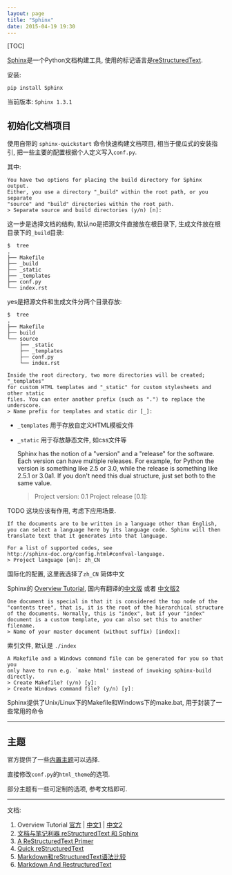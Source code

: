 ```yaml
---
layout: page
title: "Sphinx"
date: 2015-04-19 19:30
---
```


[TOC]

[Sphinx](http://sphinx-doc.org/)是一个Python文档构建工具, 使用的标记语言是[reStructuredText](http://docutils.sourceforge.net/rst.html).

安装:

    pip install Sphinx

当前版本: `Sphinx 1.3.1`

## 初始化文档项目 ##

使用自带的 `sphinx-quickstart` 命令快速构建文档项目, 相当于傻瓜式的安装指引, 把一些主要的配置根据个人定义写入`conf.py`.

其中:

    You have two options for placing the build directory for Sphinx output.
    Either, you use a directory "_build" within the root path, or you separate
    "source" and "build" directories within the root path.
    > Separate source and build directories (y/n) [n]:

这一步是选择文档的结构, 默认no是把源文件直接放在根目录下, 生成文件放在根目录下的`_build`目录:

    $  tree
    .
    ├── Makefile
    ├── _build
    ├── _static
    ├── _templates
    ├── conf.py
    └── index.rst

yes是把源文件和生成文件分两个目录存放:

    $  tree
    .
    ├── Makefile
    ├── build
    └── source
        ├── _static
        ├── _templates
        ├── conf.py
        └── index.rst

<!-- -->

    Inside the root directory, two more directories will be created; "_templates"
    for custom HTML templates and "_static" for custom stylesheets and other static
    files. You can enter another prefix (such as ".") to replace the underscore.
    > Name prefix for templates and static dir [_]:

* `_templates` 用于存放自定义HTML模板文件
* `_static` 用于存放静态文件, 如css文件等


    Sphinx has the notion of a "version" and a "release" for the
    software. Each version can have multiple releases. For example, for
    Python the version is something like 2.5 or 3.0, while the release is
    something like 2.5.1 or 3.0a1.  If you don't need this dual structure,
    just set both to the same value.
    > Project version: 0.1
    > Project release [0.1]:


TODO 这块应该有作用, 考虑下应用场景.


    If the documents are to be written in a language other than English,
    you can select a language here by its language code. Sphinx will then
    translate text that it generates into that language.

    For a list of supported codes, see
    http://sphinx-doc.org/config.html#confval-language.
    > Project language [en]: zh_CN

国际化的配置, 这里我选择了`zh_CN` 简体中文

Sphinx的 [Overview Tutorial](http://sphinx-doc.org/tutorial.html), 国内有翻译的[中文版](http://www.pythondoc.com/sphinx/tutorial.html) 或者 [中文版2](http://zh-sphinx-doc.readthedocs.org/en/latest/tutorial.html)


    One document is special in that it is considered the top node of the
    "contents tree", that is, it is the root of the hierarchical structure
    of the documents. Normally, this is "index", but if your "index"
    document is a custom template, you can also set this to another filename.
    > Name of your master document (without suffix) [index]:

索引文件, 默认是 `./index`

    A Makefile and a Windows command file can be generated for you so that you
    only have to run e.g. `make html' instead of invoking sphinx-build
    directly.
    > Create Makefile? (y/n) [y]:
    > Create Windows command file? (y/n) [y]:

Sphinx提供了Unix/Linux下的Makefile和Windows下的make.bat, 用于封装了一些常用的命令

---

## 主题 ##

官方提供了一些[内置主题](http://sphinx-doc.org/theming.html)可以选择.

直接修改`conf.py`的`html_theme`的选项.

部分主题有一些可定制的选项, 参考文档即可.

---

文档:

1. Overview Tutorial [官方](http://sphinx-doc.org/tutorial.html) | [中文1](http://www.pythondoc.com/sphinx/tutorial.html) | [中文2](http://zh-sphinx-doc.readthedocs.org/en/latest/tutorial.html)
2. [文档与笔记利器 reStructuredText 和 Sphinx](http://qixinglu.com/post/note_tools_restructuredtext_sphinx.html)
3. [A ReStructuredText Primer](http://docutils.sourceforge.net/docs/user/rst/quickstart.html)
4. [Quick reStructuredText](http://docutils.sourceforge.net/docs/user/rst/quickref.html)
5. [Markdown和reStructuredText语法比较](http://www.cnblogs.com/youxin/p/3597229.html)
6. [Markdown And RestructuredText](https://github.com/windfire-cd/note/blob/master/rst_mkd/rst_mkd.rst)
